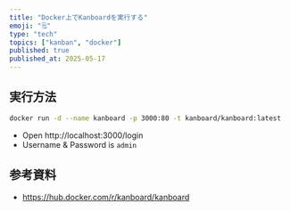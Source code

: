 ```yaml
---
title: "Docker上でKanboardを実行する"
emoji: "🗒️"
type: "tech"
topics: ["kanban", "docker"]
published: true
published_at: 2025-05-17
---
```


## 実行方法

```bash
docker run -d --name kanboard -p 3000:80 -t kanboard/kanboard:latest
```

- Open http://localhost:3000/login
- Username & Password is `admin`

## 参考資料

- https://hub.docker.com/r/kanboard/kanboard
